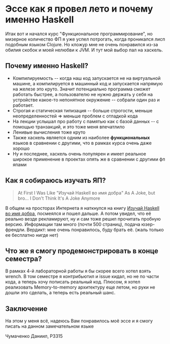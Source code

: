 # Эссе как я провел лето и почему именно Haskell
Итак вот и начался курс "Функциональное программирование", но мизерное количество ФП я уже успел потрогать, когда проникался лисп подобным языком Clojure. Но кложур мне не очень понравился из-за обилия скобок и моей нелюбви к JVM. И тут мой выбор пал на хаскель.

## Почему именно Haskell?
* Компилируемость -- когда наш код запускается не на виртуальной машине, а компилируется в машинный код и запускается напрямую на железе это круто. Значит потенциально программа сможет работать быстрее, а пользователю не нужно держать у себя на устройстве какое-то непонятное окружение -- собрали один раз и работает.
* Строгая и статическая типизация -- больше строгости, меньше неопределенностей => меньше проблем с отладкой кода
* На лекции услышал про работу с памятью как с базой данных -- с помощью транзакций, и это тоже меня впечатлило
* Ленивые вычисления тоже круто
* Также хаскель является одним из наиболее **функциональных** языков в сравнении с другими, что в рамках курса очень даже хорошо
* Ну и последнее, хаскель очень популярен и имеет реальное широкое применение в проектах опять же в сравнении с другими фп япами

## Как я собираюсь изучать ЯП?
> At First I Was Like "Изучай Haskell во имя добра" As A Joke, but bro… I Don't Think It's A Joke Anymore

В общем на просторах Интернета я наткнулся на книгу [Изучай Haskell во имя добра](https://www.ozon.ru/product/izuchay-haskell-vo-imya-dobra-lipovacha-miran-1798386309/), посмеялся и пошел дальше. А потом увидел, что её реально везде рекламируют, ну и сам тоже решил прочитать пробную версию. Информации там много (почти 500 страниц), подача юзер-френдли. Вердикт: мне очень понравилось, буду брать её. (жаль только ее бесплатно нигде нет)

## Что же я смогу продемонстрировать в конце семестра?
В рамках 4-й лабораторной работы я бы скорее всего хотел взять wrench. В том семестре я контрибьютил и issue кидал, но не по части кода, а теперь хочу пописать реальный код. Плюсом, я хотел реализовать Memory-to-memory архитектуру еще летом, но руки не дошли это сделать, а теперь есть реальный шанс.

## Заключение
На этом у меня всё, надеюсь Вам понравилось моё эссе и я смогу писать на данном замечательном языке

Чумаченко Даниил, P3315
